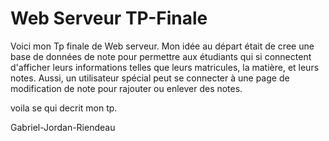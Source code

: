 # Web Serveur TP-Finale

Voici mon Tp finale de Web serveur. Mon idée au départ était de cree une base de données de note pour permettre aux étudiants qui si connectent d'afficher leurs informations telles que leurs matricules, la matière, et leurs notes. Aussi, un utilisateur spécial peut se connecter à une page de modification de note pour rajouter ou enlever des notes.

voila se qui decrit mon tp.

Gabriel-Jordan-Riendeau
